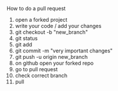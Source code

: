 How to do a pull request
1. open a forked project
2. write your code / add your changes
3. git checkout -b "new_branch"
4. git status
5. git add <your file>
6. git commit -m "very important changes"
7. git push -u origin new_branch
8. on github open your forked repo
9. go to pull request
10. check correct branch
11. pull